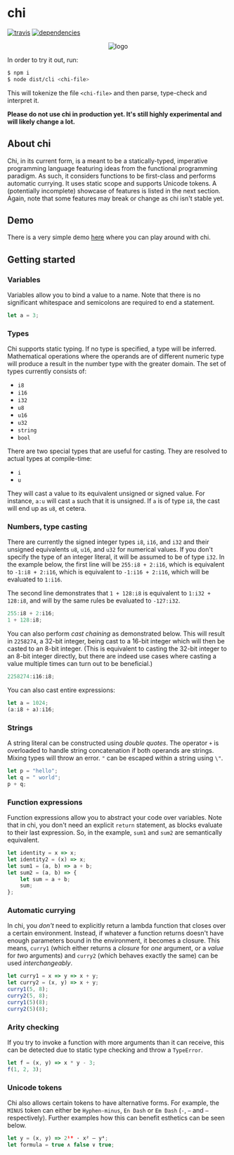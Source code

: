 # chi

[![travis](https://travis-ci.org/kdex/chi.svg?branch=master)](https://travis-ci.org/kdex/chi)
[![dependencies](https://david-dm.org/kdex/chi/status.svg)](https://david-dm.org/kdex/chi)

<p align="center">
  <img alt="logo" src="https://cloud.githubusercontent.com/assets/4442505/23861535/a7285cf6-080a-11e7-885d-f51787e4c6bb.png">
</p>
In order to try it out, run:

```bash
$ npm i
$ node dist/cli <chi-file>
```
This will tokenize the file `<chi-file>` and then parse, type-check and interpret it.

**Please do not use chi in production yet. It's still highly experimental and will likely change a lot.**
## About chi
Chi, in its current form, is a meant to be a statically-typed, imperative programming language featuring ideas from the functional programming paradigm. As such, it considers functions to be first-class and performs automatic currying. It uses static scope and supports Unicode tokens. A (potentially incomplete) showcase of features is listed in the next section. Again, note that some features may break or change as chi isn't stable yet.
## Demo
There is a very simple demo [here](https://github.kdex.de/chi/) where you can play around with chi.
## Getting started
### Variables
Variables allow you to bind a value to a name. Note that there is no significant whitespace and semicolons are required to end a statement.
```js
let a = 3;
```
### Types
Chi supports static typing. If no type is specified, a type will be inferred. Mathematical operations where the operands are of different numeric type will produce a result in the number type with the greater domain. The set of types currently consists of:
- `i8`
- `i16`
- `i32`
- `u8`
- `u16`
- `u32`
- `string`
- `bool`

There are two special types that are useful for casting. They are resolved to actual types at compile-time:
- `i`
- `u`

They will cast a value to its equivalent unsigned or signed value. For instance, `a:u` will cast `a` such that it is unsigned. If `a` is of type `i8`, the cast will end up as `u8`, et cetera.
### Numbers, type casting
There are currently the signed integer types `i8`, `i16`, and `i32` and their unsigned equivalents `u8`, `u16`, and `u32` for numerical values. If you don't specify the type of an integer literal, it will be assumed to be of type `i32`. In the example below, the first line will be `255:i8 + 2:i16`, which is equivalent to `-1:i8 + 2:i16`, which is equivalent to `-1:i16 + 2:i16`, which will be evaluated to `1:i16`.

The second line demonstrates that `1 + 128:i8` is equivalent to `1:i32 + 128:i8`, and will by the same rules be evaluated to `-127:i32`.
```js
255:i8 + 2:i16;
1 + 128:i8;
```
You can also perform *cast chaining* as demonstrated below. This will result in `2258274`, a 32-bit integer, being cast to a 16-bit integer which will then be casted to an 8-bit integer. (This is equivalent to casting the 32-bit integer to an 8-bit integer directly, but there are indeed use cases where casting a value multiple times can turn out to be beneficial.)
```js
2258274:i16:i8;
```
You can also cast entire expressions:
```js
let a = 1024;
(a:i8 + a):i16;
```
### Strings
A string literal can be constructed using *double quotes*. The operator `+` is overloaded to handle string concatenation if both operands are strings. Mixing types will throw an error. `"` can be escaped within a string using `\"`.
```js
let p = "hello";
let q = " world";
p + q;
```
### Function expressions
Function expressions allow you to abstract your code over variables. Note that in chi, you don't need an explicit `return` statement, as blocks evaluate to their last expression. So, in the example, `sum1` and `sum2` are semantically equivalent.
```js
let identity = x => x;
let identity2 = (x) => x;
let sum1 = (a, b) => a + b;
let sum2 = (a, b) => {
	let sum = a + b;
	sum;
};
```
### Automatic currying
In chi, you *don't* need to explicitly return a lambda function that closes over a certain environment. Instead, if whatever a function returns doesn't have enough parameters bound in the environment, it becomes a closure. This means, `curry1` (which either returns a *closure* for *one* argument, or a *value* for *two* arguments) and `curry2` (which behaves exactly the same) can be used *interchangeably*.
```js
let curry1 = x => y => x + y;
let curry2 = (x, y) => x + y;
curry1(5, 8);
curry2(5, 8);
curry1(5)(8);
curry2(5)(8);
```
### Arity checking
If you try to invoke a function with more arguments than it can receive, this can be detected due to static type checking and throw a `TypeError`.
```js
let f = (x, y) => x * y - 3;
f(1, 2, 3);
```
### Unicode tokens
Chi also allows certain tokens to have alternative forms. For example, the `MINUS` token can either be `Hyphen-minus`, `En Dash` or `Em Dash` (`-`, `–` and `—` respectively). Further examples how this can benefit esthetics can be seen below.
```js
let y = (x, y) => 2¹⁰ · x² – y⁴;
let formula = true ∧ false ∨ true;
```